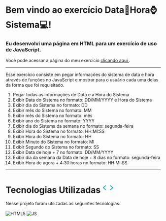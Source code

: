 # Bem vindo ao exercício Data📅Hora⌚Sistema💻!
### Eu desenvolvi uma página em HTML para um exercício de uso de JavaScript.

Você pode acessar a página do meu exercício 
<a href="https://georgeenriquebravo.github.io/Data-Hora-Sistema/" target="_blank">
    clicando aqui
</a>
.

---

Esse exercício consiste em pegar informações do sistema de data e hora através de funções no JavaScript e mostrar para o usuário cada uma delas da forma que foi requisitado.

1) Pegar todas as informações de Data e a Hora do Sistema
2) Exibir Data do Sistema no formato: DD/MM/YYYY e Hora do Sistema 
3) Exibir dia do Sistema no formato: DD
4) Exibir mês do Sistema no formato: MM
5) Exibir mês do Sistema no formato: mês
6) Exibir ano do Sistema no formato: YYYY
7) Exibir dia do Sistema da semana no formato: segunda-feira
8) Exibir Hora do Sistema no formato: HH:MI:SS
9) Exibir Hora do Sistema no formato: HH
10) Exibir Minuto do Sistema no formato: MI
11) Exibir Segundo do Sistema no formato: SS
12) Exibir Data de hoje + 7 no formato: DD/MM/YYYY
13) Exibir dia da semana da Data de hoje + 8 dias no formato: segunda-feira
14) Exibir Hora de agora + 4:30 horas no formato: HH:MI:SS

---

# Tecnologias Utilizadas <img width="35px" alt="🌐" src="tag.gif"/>
Nesse projeto foram utilizadas as seguintes tecnologias:
<div style="display: inline_block">
    <img align="center" alt="HTML5" src="https://img.shields.io/badge/HTML5-E34F26?style=for-the-badge&logo=html5&logoColor=white"/>
    <img align="center" alt="JS" src="https://img.shields.io/badge/JavaScript-F7DF1E?style=for-the-badge&logo=javascript&logoColor=black"/>
</div>

